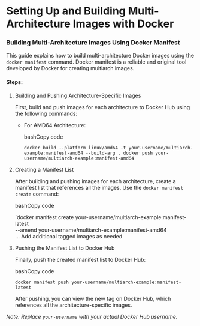 Setting Up and Building Multi-Architecture Images with Docker
=============================================================

### Building Multi-Architecture Images Using Docker Manifest

This guide explains how to build multi-architecture Docker images using the `docker manifest` command. Docker manifest is a reliable and original tool developed by Docker for creating multiarch images.

#### Steps:

1.  Building and Pushing Architecture-Specific Images

    First, build and push images for each architecture to Docker Hub using the following commands:

    -   For AMD64 Architecture:

        bashCopy code

        `docker build --platform linux/amd64 -t your-username/multiarch-example:manifest-amd64 --build-arg .
        docker push your-username/multiarch-example:manifest-amd64`

2.  Creating a Manifest List

    After building and pushing images for each architecture, create a manifest list that references all the images. Use the `docker manifest create` command:

    bashCopy code

    `docker manifest create your-username/multiarch-example:manifest-latest\
    --amend your-username/multiarch-example:manifest-amd64\
    ... Add additional tagged images as needed

3.  Pushing the Manifest List to Docker Hub

    Finally, push the created manifest list to Docker Hub:

    bashCopy code

    `docker manifest push your-username/multiarch-example:manifest-latest`

    After pushing, you can view the new tag on Docker Hub, which references all the architecture-specific images.

*Note: Replace `your-username` with your actual Docker Hub username.*